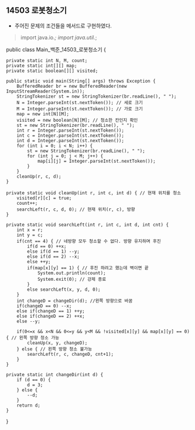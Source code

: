 ## 14503 로봇청소기

- 주어진 문제의 조건들을 메서드로 구현하였다.

> import java.io.*;
import java.util.*;

public class Main_백준_14503_로봇청소기 {

	private static int N, M, count;
	private static int[][] map;
	private static boolean[][] visited;

	public static void main(String[] args) throws Exception {
		BufferedReader br = new BufferedReader(new InputStreamReader(System.in));
		StringTokenizer st = new StringTokenizer(br.readLine(), " ");
		N = Integer.parseInt(st.nextToken()); // 세로 크기
		M = Integer.parseInt(st.nextToken()); // 가로 크기
		map = new int[N][M];
		visited = new boolean[N][M]; // 청소한 칸인지 확인
		st = new StringTokenizer(br.readLine(), " ");
		int r = Integer.parseInt(st.nextToken());
		int c = Integer.parseInt(st.nextToken());
		int d = Integer.parseInt(st.nextToken());
		for (int i = 0; i < N; i++) {
			st = new StringTokenizer(br.readLine(), " ");
			for (int j = 0; j < M; j++) {
				map[i][j] = Integer.parseInt(st.nextToken());
			}
		}
		cleanUp(r, c, d); 
	}

	private static void cleanUp(int r, int c, int d) { // 현재 위치를 청소
		visited[r][c] = true;
		count++;
		searchLeft(r, c, d, 0); // 현재 위치(r, c), 방향
	}

	private static void searchLeft(int r, int c, int d, int cnt) {
		int x = r;
		int y = c;
		if(cnt == 4) { // 네방향 모두 청소할 수 없다. 방향 유지하며 후진
			if(d == 0) ++x;
			else if(d == 1) --y;
			else if(d == 2) --x;
			else ++y;
			if(map[x][y] == 1) { // 후진 하려고 했는데 벽이면 끝
				System.out.println(count);
				System.exit(0); // 강제 종료
			}
			else searchLeft(x, y, d, 0);
		}
		int changeD = changeDir(d); //왼쪽 방향으로 바꿈
		if(changeD == 0) --x;
		else if(changeD == 1) ++y;
		else if(changeD == 2) ++x;
		else --y;
		
		if(0<=x && x<N && 0<=y && y<M && !visited[x][y] && map[x][y] == 0) { // 왼쪽 방향 청소 가능
			cleanUp(x, y, changeD);
		} else { // 왼쪽 방향 청소 불가능
			searchLeft(r, c, changeD, cnt+1);
		}
	}
	
	private static int changeDir(int d) {
		if (d == 0) {
			d = 3;
		} else {
			--d;
		}
		return d;
	}
}
